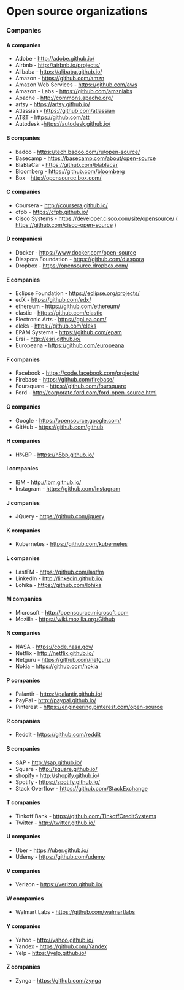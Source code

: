 # Open source organizations
### Companies

#### A companies
* Adobe - http://adobe.github.io/
* Airbnb - http://airbnb.io/projects/
* Alibaba - https://alibaba.github.io/
* Amazon - https://github.com/amzn
* Amazon Web Services - https://github.com/aws
* Amazon - Labs - https://github.com/amznlabs
* Apache - http://commons.apache.org/
* artsy - https://artsy.github.io/
* Atlassian - https://github.com/atlassian
* AT&T - https://github.com/att
* Autodesk -https://autodesk.github.io/

#### B companies
* badoo - https://tech.badoo.com/ru/open-source/
* Basecamp - https://basecamp.com/about/open-source
* BlaBlaCar - https://github.com/blablacar
* Bloomberg - https://github.com/bloomberg
* Box - http://opensource.box.com/

#### C companies
* Coursera - http://coursera.github.io/
* cfpb - https://cfpb.github.io/
* Cisco Systems - https://developer.cisco.com/site/opensource/ ( https://github.com/cisco-open-source )

#### D companiesї
* Docker - https://www.docker.com/open-source
* Diaspora Foundation - https://github.com/diaspora
* Dropbox - https://opensource.dropbox.com/

#### E companies
* Eclipse Foundation - https://eclipse.org/projects/
* edX - https://github.com/edx/
* ethereum - https://github.com/ethereum/
* elastic - https://github.com/elastic
* Electronic Arts - https://gpl.ea.com/
* eleks - https://github.com/eleks
* EPAM Systems - https://github.com/epam
* Ersi - http://esri.github.io/
* Europeana - https://github.com/europeana

#### F companies
* Facebook - https://code.facebook.com/projects/
* Firebase - https://github.com/firebase/
* Foursquare - https://github.com/foursquare
* Ford - http://corporate.ford.com/ford-open-source.html

#### G companies
* Google - https://opensource.google.com/
* GitHub - https://github.com/github

#### H companies
* H%BP - https://h5bp.github.io/

#### I companies
* IBM - http://ibm.github.io/
* Instagram - https://github.com/Instagram

#### J companies
* JQuery - https://github.com/jquery

#### K companies
* Kubernetes - https://github.com/kubernetes

#### L companies
* LastFM - https://github.com/lastfm
* LinkedIn - http://linkedin.github.io/
* Lohika - https://github.com/lohika

#### M companies
* Microsoft - http://opensource.microsoft.com
* Mozilla - https://wiki.mozilla.org/Github

#### N companies
* NASA - https://code.nasa.gov/
* Netflix - http://netflix.github.io/
* Netguru - https://github.com/netguru
* Nokia - https://github.com/nokia

#### P companies
* Palantir - https://palantir.github.io/
* PayPal - http://paypal.github.io/
* Pinterest - https://engineering.pinterest.com/open-source

#### R companies
* Reddit - https://github.com/reddit

#### S companies
* SAP - http://sap.github.io/
* Square - http://square.github.io/
* shopify - http://shopify.github.io/
* Spotify - https://spotify.github.io/
* Stack Overflow - https://github.com/StackExchange

#### T companies
* Tinkoff Bank - https://github.com/TinkoffCreditSystems
* Twitter - http://twitter.github.io/

#### U companies
* Uber - https://uber.github.io/
* Udemy - https://github.com/udemy

#### V companies
* Verizon - https://verizon.github.io/

#### W compamies
* Walmart Labs - https://github.com/walmartlabs

#### Y companies
* Yahoo - http://yahoo.github.io/
* Yandex - https://github.com/Yandex
* Yelp - https://yelp.github.io/

#### Z companies
* Zynga - https://github.com/zynga

